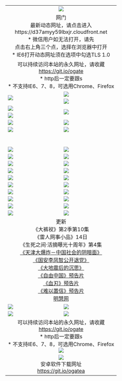 ﻿<table>
  <tr></tr>
  <tr><td colspan=2 align=center><img src="https://cloud.githubusercontent.com/assets/11880933/13434984/f430fae2-e012-11e5-814f-c2df1e82b247.jpg" /></td></tr>
  <tr><td colspan=2 align=center>网门<br>最新动态网址，请点击进入
<br>https://d37amyy59lbxjr.cloudfront.net
    <br>* 微信用户如无法打开，请先<br>点击右上角三个点，选择在浏览器中打开
    <br>* IE6打开动态网址须在选项中勾选TLS 1.0</td>
  </tr>
  <tr>
    <td colspan=2 align=center>可以持续访问本站的永久网址，请收藏<br/><a href="https://git.io/ogate" target="_blank">https://git.io/ogate</a><br/>* http后一定要跟s<br/>* 不支持IE6、7、8，可选用Chrome、Firefox</td>
  </tr>
  <tr>
    <td rowspan=2><a href="https://d37amyy59lbxjr.cloudfront.net/ogUP.aspx?name=11DKC.mp4&list=11DKC" target="_blank"><img src="https://d37amyy59lbxjr.cloudfront.net/Up/11DKC1.jpg" /></a></td> 
    <td><div><a href="https://d37amyy59lbxjr.cloudfront.net/ogUP.aspx?name=LRWS.mp4&list=LRWS" target="_blank"><img src="https://d37amyy59lbxjr.cloudfront.net/Up/LRWS.jpg" /></a></td>
   </tr>
  <tr>
    <td><a href="https://d37amyy59lbxjr.cloudfront.net/ogNiceVedio.aspx" target="_blank"><img src="https://d37amyy59lbxjr.cloudfront.net/Up/11TGKDY.jpg" /></a></td>
  </tr>
  <tr>
    <td><a href="https://d37amyy59lbxjr.cloudfront.net/ogUP.aspx?name=JQR.mp4&count=2" target="_blank"><img src="https://d37amyy59lbxjr.cloudfront.net/Up/JQR.jpg" /></a></td>   
    <td rowspan=2><a href="https://d37amyy59lbxjr.cloudfront.net/ogUP.aspx?name=JP.mp4&count=9" target="_blank"><img src="https://d37amyy59lbxjr.cloudfront.net/Up/JP.jpg" /></td>
  </tr>
  <tr>
    <td><a href="https://d37amyy59lbxjr.cloudfront.net/ogUP.aspx?name=WH.mp4" target="_blank"><img src="https://d37amyy59lbxjr.cloudfront.net/Up/WH.jpg" /></a></td>
  </tr>
  <tr>
    <td><a href="https://d37amyy59lbxjr.cloudfront.net/ogUP.aspx?name=SSZJ.mp4&list=SSZJ" target="_blank"><img src="https://d37amyy59lbxjr.cloudfront.net/Up/SSZJ.jpg" /></a></td>
    <td><a href="https://d37amyy59lbxjr.cloudfront.net/ogUP.aspx?name=1XQK.mp4&count=13" target="_blank"><img src="https://d37amyy59lbxjr.cloudfront.net/Up/1XQK.jpg" /></a</td>
  </tr>
  <tr>
    <td><a href="https://d37amyy59lbxjr.cloudfront.net/ogUP.aspx?name=ZY.mp4&count=2015:16" target="_blank"><img src="https://d37amyy59lbxjr.cloudfront.net/Up/ZY.jpg" /></a</td>
    <td><a href="https://d37amyy59lbxjr.cloudfront.net/ogUP.aspx?name=XTFY.mp4&count=B:2,A:24" target="_blank"><img src="https://d37amyy59lbxjr.cloudfront.net/Up/XTFY.jpg" /></a></td>
  </tr>
  <!--tr>
    <td><a href="https://d37amyy59lbxjr.cloudfront.net/ogUP.aspx?name=1LYF.mp4&count=2" target="_blank"><img src="https://cloud.githubusercontent.com/assets/11880933/13720279/6f16eb48-e83f-11e5-9556-90e9d1e24d09.jpg" /></a></td>
    <td><a href="https://d37amyy59lbxjr.cloudfront.net/ogUP.aspx?name=1ZGC.mp4&count=6" target="_blank"><img src="https://cloud.githubusercontent.com/assets/11880933/13720281/7e0c9044-e83f-11e5-915d-d63d593fef21.jpg" /></a></td>
  </tr>
  <tr>
    <td><a href="https://d37amyy59lbxjr.cloudfront.net/ogUP.aspx?name=1ZKM.mp4&count=3&current=3" target="_blank"><img src="https://cloud.githubusercontent.com/assets/11880933/13720283/858f1954-e83f-11e5-800b-94708d4ce09e.jpg" /></a></td>  
    <td><a href="https://d37amyy59lbxjr.cloudfront.net/ogUP.aspx?name=1WWY.mp4&count=6&current=6" target="_blank"><img src="https://cloud.githubusercontent.com/assets/11880933/13720286/8fb0ffa6-e83f-11e5-8873-bfd1abd9ad97.jpg" /></a></td>
  </tr>
  <tr>
    <td><a href="https://d37amyy59lbxjr.cloudfront.net/ogUP.aspx?name=10JGY.mp4&count=3" target="_blank"><img src="https://cloud.githubusercontent.com/assets/11880933/13720287/99e41986-e83f-11e5-9be2-70cc7ff44cf6.jpg" /></a></td>
    <td><a href="https://d37amyy59lbxjr.cloudfront.net/ogUP.aspx?name=10CYS.mp4&count=2" target="_blank"><img src="https://cloud.githubusercontent.com/assets/11880933/13720292/a531a128-e83f-11e5-88ec-42f8d394e971.jpg" /></a></td>
  </tr-->
  <tr height="40">
  </tr>
  <tr>
    <td><a href="https://d37amyy59lbxjr.cloudfront.net/ogUP.aspx?name=4SQQ.mp4&list=4SQQ" target="_blank"><img src="https://d37amyy59lbxjr.cloudfront.net/Up/4SQQ0.jpg"/></a></td>
    <td><a href="https://d37amyy59lbxjr.cloudfront.net/ogUP.aspx?name=4SHQ.mp4&list=4SHQ" target="_blank"><img src="https://d37amyy59lbxjr.cloudfront.net/Up/4SHQ0.jpg"/></a></td>
  </tr>
  <tr>
    <td><a href="https://d37amyy59lbxjr.cloudfront.net/ogUP.aspx?name=4SZG.mp4&list=4SZG" target="_blank"><img src="https://d37amyy59lbxjr.cloudfront.net/Up/4SZG0.jpg"/></a></td>
    <td><a href="https://d37amyy59lbxjr.cloudfront.net/ogUP.aspx?name=4SDJ.mp4&list=4SDJ" target="_blank"><img src="https://d37amyy59lbxjr.cloudfront.net/Up/4SDJ0.jpg"/></a></td>
  </tr>
  <tr>
    <td><a href="https://d37amyy59lbxjr.cloudfront.net/ogUP.aspx?name=4SGX.mp4&list=4SGX" target="_blank"><img src="https://d37amyy59lbxjr.cloudfront.net/Up/4SGX0.jpg"/></a></td>
    <td><a href="https://d37amyy59lbxjr.cloudfront.net/ogUP.aspx?name=4SHD.mp4&list=4SHD" target="_blank"><img src="https://d37amyy59lbxjr.cloudfront.net/Up/4SHD0.jpg"/></a></td>
  </tr>
  <tr>
    <td><a href="https://d37amyy59lbxjr.cloudfront.net/ogUP.aspx?name=4CTX.mp4&list=4CTX" target="_blank"><img src="https://d37amyy59lbxjr.cloudfront.net/Up/4CTX0.jpg"/></a></td>
    <td><a href="https://d37amyy59lbxjr.cloudfront.net/ogUP.aspx?name=4CWZ.mp4&list=4CWZ" target="_blank"><img src="https://d37amyy59lbxjr.cloudfront.net/Up/4CWZ0.jpg"/></a></td>
  </tr>
  <tr>
    <td><a href="https://d37amyy59lbxjr.cloudfront.net/onUP.aspx?name=https://d1qhweuvr3wm0g.cloudfront.net/" target="_blank"><img src="https://d37amyy59lbxjr.cloudfront.net/Up/0DTW.jpg"/></a></td>
    <td><a href="https://d37amyy59lbxjr.cloudfront.net/onUP.aspx?name=https://d240ns8up8earz.cloudfront.net/acenter/" target="_blank"><img src="https://d37amyy59lbxjr.cloudfront.net/Up/0TDW.jpg" /></a></td>
  </tr>
  <tr>
    <td><a href="https://d37amyy59lbxjr.cloudfront.net/onUP.aspx?name=https://d4508d6vomz2p.cloudfront.net/gb/nsc413.htm" target="_blank"><img src="https://d37amyy59lbxjr.cloudfront.net/Up/0DJY.jpg" /></a></td>
    <td><a href="https://d37amyy59lbxjr.cloudfront.net/onUP.aspx?name=https://d3bxwq7vzudb5l.cloudfront.net/xtr/gb/prog204.html" target="_blank"><img src="https://d37amyy59lbxjr.cloudfront.net/Up/0XTR.jpg" /></a></td>
  </tr>
  <tr>
    <td><a href="https://d37amyy59lbxjr.cloudfront.net/onUP.aspx?name=https://d3aj00iefsmfgc.cloudfront.net/" target="_blank"><img src="https://d37amyy59lbxjr.cloudfront.net/Up/0MHW.jpg" /></a></td>
    <td><a href="https://d37amyy59lbxjr.cloudfront.net/onUP.aspx?name=https://d1sbg9daat0zu5.cloudfront.net/" target="_blank"><img src="https://d37amyy59lbxjr.cloudfront.net/Up/0ZJW.jpg" /></a></td>
  </tr>
  <tr>
    <td><a href="https://d37amyy59lbxjr.cloudfront.net/ogUP.aspx?name=0FG.zip" target="_blank"><img src="https://d37amyy59lbxjr.cloudfront.net/Up/0FG.jpg" /></a></td>
    <td><a href="https://d37amyy59lbxjr.cloudfront.net/ogUP.aspx?name=0FGA.apk" target="_blank"><img src="https://d37amyy59lbxjr.cloudfront.net/Up/0FGA.jpg" /></a></td>
  </tr>
  <tr>
    <td><a href="https://d37amyy59lbxjr.cloudfront.net/ogUP.aspx?name=0U.zip" target="_blank"><img src="https://d37amyy59lbxjr.cloudfront.net/Up/0U.jpg" /></a></td>
    <td><a href="https://d37amyy59lbxjr.cloudfront.net/ogUP.aspx?name=0UA.apk" target="_blank"><img src="https://d37amyy59lbxjr.cloudfront.net/Up/0UA.jpg" /></a></td>
  </tr>
  <tr>
    <td><a href="https://d37amyy59lbxjr.cloudfront.net/ogUP.aspx?name=0iPPOTV.zip" target="_blank"><img src="https://d37amyy59lbxjr.cloudfront.net/Up/0iPPOTV.jpg" /></a></td>
    <td><a href="https://d37amyy59lbxjr.cloudfront.net/ogUP.aspx?name=0iNTD.apk" target="_blank"><img src="https://d37amyy59lbxjr.cloudfront.net/Up/0iNTD.jpg" /></a></td>
  </tr>
  <tr>
    <td colspan=2 align=center>更新<br>
      《大裤衩》第2季第10集<br>
      《雷人网事小品》14日<br>
      《生死之间·活摘曝光十周年》第4集</a><br>
      <a href="https://d37amyy59lbxjr.cloudfront.net/ogUP.aspx?name=4TJDBZ.mp4" target="_blank">《天津大爆炸－中国社会的阴暗面》</a><br>
      <a href="https://d37amyy59lbxjr.cloudfront.net/ogUP.aspx?name=4LFZ.mp4" target="_blank">《国安李凤智公开退党》</a><br>
      <a href="https://d37amyy59lbxjr.cloudfront.net/ogUP.aspx?name=4DDZHDCS.mp4" target="_blank">《大地震后的沉思》</a><br>
      <a href="https://d37amyy59lbxjr.cloudfront.net/ogUP.aspx?name=11ZYZG0.mp4" target="_blank">《自由中国》预告片</a><br>
      <a href="https://d37amyy59lbxjr.cloudfront.net/ogUP.aspx?name=11XR.mp4" target="_blank">《血刃》预告片</a><br>
      <a href="https://d37amyy59lbxjr.cloudfront.net/ogUP.aspx?name=11NYZX.mp4&count=2" target="_blank">《难以置信》预告片</a><br>
      <a href="https://d37amyy59lbxjr.cloudfront.net/onUP.aspx?name=https://www.minghui.org/" target="_blank">明慧网</a></td>
    </td>
  </tr>
  <tr>
    <td><a href="https://d37amyy59lbxjr.cloudfront.net/ogNice.aspx" target="_blank"><img src="https://cloud.githubusercontent.com/assets/11880933/13720378/f84bb392-e841-11e5-8739-815049dd6ff8.jpg" /></a></td>
    <td><a href="https://d37amyy59lbxjr.cloudfront.net/onCO.aspx?ob=600%E4%BA%8B%E7%89%A9&op=%E5%A2%9E%E5%88%A0%E6%94%B9&args=WH1~%23%E7%B1%BB%E5%9E%8B6%E6%96%B0%E9%97%BB%7c%23%E7%B1%BB%E5%9E%8B6%E8%AF%84%E8%AE%BA&mode=" target="_blank"><img src="https://cloud.githubusercontent.com/assets/11880933/13720380/04d76a16-e842-11e5-8833-e627daa88802.jpg" /></a></td> 
  </tr>
  <tr>
    <td><a href="https://d37amyy59lbxjr.cloudfront.net/ogDY.aspx" target="_blank"><img src="https://cloud.githubusercontent.com/assets/11880933/13720384/11817090-e842-11e5-9571-7dc2f1af9f42.jpg" /></a></td>
    <td><a href="https://d37amyy59lbxjr.cloudfront.net/ogST.aspx" target="_blank"><img src="https://cloud.githubusercontent.com/assets/11880933/13720385/1467ea3c-e842-11e5-86df-c96c9a556aaf.jpg" /></a></td> 
  </tr>
  <!--tr>
    <td colspan=2 align=center>
      <微信可扫描以下临时二维码<br/>https://bit.ly/1mBQHW8<br/><a href="https://d37amyy59lbxjr.cloudfront.net/Up/0WMGDL3.png" target="_blank"><img src="https://d37amyy59lbxjr.cloudfront.net/Up/0WMGD3.png"/></a>
  </tr-->
  <tr>
    <td colspan=2 align=center>可以持续访问本站的永久网址，请收藏<br/><a href="https://git.io/ogate" target="_blank">https://git.io/ogate</a><br/>* http后一定要跟s<br/>* 不支持IE6、7、8，可选用Chrome、Firefox<br/><a href="https://d37amyy59lbxjr.cloudfront.net/Up/0WMGDL2.png" target="_blank"><img src="https://d37amyy59lbxjr.cloudfront.net/Up/0WMGD2.png"/></a></td>
  </tr>
  <tr>
    <td colspan=2 align=center><a href="https://d37amyy59lbxjr.cloudfront.net/ogUP.aspx?name=0oGate.apk" target="_blank"><img src="https://cloud.githubusercontent.com/assets/11880933/13720399/75e143ee-e842-11e5-9f0a-1421f423c80f.jpg" /></a><br>安卓软件下载网址<br><a href="https://git.io/ogatea">https://git.io/ogatea</a></td>
  </tr>
  <!--tr>
    <td colspan=2 align=center>可能失效的动态网址
    </td>
  </tr-->
</table>
